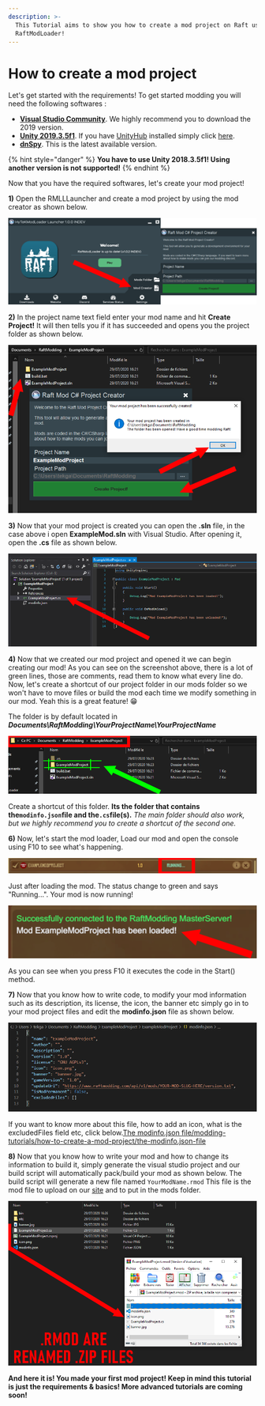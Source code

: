 ```yaml
---
description: >-
  This Tutorial aims to show you how to create a mod project on Raft using
  RaftModLoader!
---
```


# How to create a mod project

Let's get started with the requirements! To get started modding you will need the following softwares :‌

* **​**[**Visual Studio Community**](https://visualstudio.microsoft.com/downloads/). We highly recommend you to download the 2019 version.
* [**Unity 2019.3.5f1**](https://unity3d.com/fr/unity/whats-new/2019.3.5). If you have [UnityHub](https://public-cdn.cloud.unity3d.com/hub/prod/UnityHubSetup.exe) installed simply click [here](http://fastdl.raftmodding.com/downloadRaftUnityVersion.php).
* **​**[**dnSpy**](https://github.com/0xd4d/dnSpy/releases/latest). This is the latest available version.

{% hint style="danger" %}
**You have to use Unity 2018.3.5f1! Using another version is not supported!**
{% endhint %}

Now that you have the required softwares, let's create your mod project!‌

**1\)** Open the RMLLLauncher and create a mod project by using the mod creator as shown below.‌

![](../../.gitbook/assets/image%20%2810%29.png)

**2\)** In the project name text field enter your mod name and hit **Create Project!** It will then tells you if it has succeeded and opens you the project folder as shown below.‌

![](../../.gitbook/assets/aa%20%284%29.png)

**3\)** Now that your mod project is created you can open the **.sln** file, in the case above i open **ExampleMod.sln** with Visual Studio. After opening it, open the **.cs** file as shown below.‌

![](../../.gitbook/assets/aa%20%285%29.png)

**4\)** Now that we created our mod project and opened it we can begin creating our mod! As you can see on the screenshot above, there is a lot of green lines, those are comments, read them to know what every line do. Now, let's create a shortcut of our project folder in our mods folder so we won't have to move files or build the mod each time we modify something in our mod. Yeah this is a great feature! 😁

The folder is by default located in _**Documents\RaftModding\YourProjectName\YourProjectName**_

![](../../.gitbook/assets/aa.png)

Create a shortcut of this folder. **Its the folder that contains the`modinfo.json`file and the`.cs`file\(s\).** _The main folder should also work, but we highly recommend you to create a shortcut of the second one._‌

**6\)** Now, let's start the mod loader, Load our mod and open the console using F10 to see what's happening.‌

![](../../.gitbook/assets/aa%20%282%29.png)

Just after loading the mod. The status change to green and says "Running...". Your mod is now running!‌

![](../../.gitbook/assets/aa%20%283%29.png)

As you can see when you press F10 it executes the code in the Start\(\) method.‌

**7\)** Now that you know how to write code, to modify your mod information such as its description, its license, the icon, the banner etc simply go in to your mod project files and edit the **modinfo.json** file as shown below.‌

![](../../.gitbook/assets/image%20%286%29.png)

If you want to know more about this file, how to add an icon, what is the excludedFiles field etc, click below.[The modinfo.json file/modding-tutorials/how-to-create-a-mod-project/the-modinfo.json-file‌](the-modinfo.json-file.md)

**8\)** Now that you know how to write your mod and how to change its information to build it, simply generate the visual studio project and our build script will automatically pack/build your mod as shown below. The build script will generate a new file named `YourModName.rmod` This file is the mod file to upload on our [site](https://www.greenhellmodding.com/) and to put in the mods folder.‌

![](../../.gitbook/assets/aa%20%281%29.png)

**And here it is! You made your first mod project! Keep in mind this tutorial is just the requirements & basics! More advanced tutorials are coming soon!**

